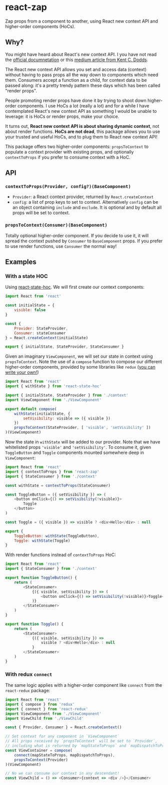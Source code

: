 # react-zap

Zap props from a component to another, using React new context API and higher-order components (HoCs).

## Why?

You might have heard about React's new context API. I you have not read the [official documnetation](https://reactjs.org/docs/context.html) or this [medium article from Kent C. Dodds](https://medium.com/dailyjs/reacts-%EF%B8%8F-new-context-api-70c9fe01596b).

The React new context API allows you set and access data (context) without having to pass props all the way down to components which need them. Consumers accept a function as a child, for context data to be passed along: it's a pretty trendy pattern these days which has been called "render props".

People promoting render props have done it by trying to shoot down higher-order components. I use HoCs a lot (really a lot) and for a while I have contemplated React's new context API as something I would be unable to leverage: it is HoCs or render props, make your choice.

It turns out, **React new context API is about sharing dynamic context**, not about render functions. **HoCs are not dead**, this package allows you to use your trusted and useful HoCs, and to plug them to React new context API!

This package offers two higher-order components: `propsToContext` to populate a context provider with existing props, and optionally `contextToProps` if you prefer to consume context with a HoC.

## API

### `contextToProps(Provider, config?)(BaseComponent)`

*   `Provider`: a React context provider, returned by `React.createContext`
*   `config`: a list of prop keys to set to context. Alternatively `config` can be an object containing `include` and `exclude`. It is optional and by default all props will be set to context.

### `propsToContext(Consumer)(BaseComponent)`

Totally optional higher-order component. If you decide to use it, it will spread the context pushed by `Consumer` to `BaseComponent` props. If you prefer to use render functions, use `Consumer` the normal way!

## Examples

### With a state HOC

Using [react-state-hoc](troch/react-state-hoc). We will first create our context components:

```js
import React from 'react'

const initialState = {
    visible: false
}

const {
    Provider: StateProvider,
    Consumer: stateConsumer
} = React.createContext(initialState)

export { initialState, StateProvider, StateConsumer }
```

Given an imaginary `ViewComponent`, we will set our state in context using `propsToContext`. Note the use of a `compose` function to compose our different higher-order components, provided by some libraries like `redux` ([you can write your own!](https://gist.github.com/JamieMason/172460a36a0eaef24233e6edb2706f83))

```js
import React from 'react'
import { withState } from 'react-state-hoc'

import { initialState, StateProvider } from './context'
import ViewComponent from './ViewComponent'

export default compose(
    withState(initialState, {
        setVisibility: visible => ({ visible })
    })
    propsToContext(StateProvider, [ 'visible', 'setVisibility' ])
)(ViewComponent)
```

Now the state in `withState` will be added to our provider. Note that we have whitelisted props `'visible'` and `'setVisibility'`. To consume it, given `ToggleButton` and `Toggle` components mounted somewhere deep in `ViewComponent`:

```js
import React from 'react'
import { contextToProps } from 'react-zap'
import { StateConsumer } from './context'

const withState = contextToProps(StateConsumer)

const ToggleButton = ({ setVisibility }) => (
    <button onClick={() => setVisibility(!visible)}>
        Toggle
    </button>
)

const Toggle = ({ visible }) => visible ? <div>Hello</div> : null

export {
    ToggleButton: withState(ToggleButton),
    Toggle: withState(Toggle)
}
```

With render functions instead of `contextToProps` HoC:

```js
import React from 'react'
import { StateConsumer } from './context'

export function ToggleButton() {
    return (
        <StateConsumer>
            {({ visible, setVisibility }) => (
                <button onClick={() => setVisibility(!visible)}>Toggle</button>
            )}
        </StateConsumer>
    )
}

export function Toggle() {
    return (
        <StateConsumer>
            {({ visible, setVisibility }) =>
                visible ? <div>Hello</div> : null
            }
        </StateConsumer>
    )
}
```

### With redux `connect`

The same logic applies with a higher-order component like `connect` from the `react-redux` package:

```js
import React from 'react'
import { compose } from 'redux'
import { connect } from 'react-redux'
import ViewComponent from './ViewComponent'
import ViewChild from './ViewChild'

const { Provider, Consumer } = React.createContext()

// Set context for any component in `ViewComponent`
// All props received by `propsToContext` will be set to `Provider`,
// including what is returned by `mapStateToProps` and `mapDispatchToProps`
const ViewContainer = compose(
    connect(mapStateToProps, mapDispatchToProps),
    propsToContext(Provider)
)(ViewComponent)

// No we can consume our context in any descendant!
const ViewChild = () => <Consumer>{context => <div />}</Consumer>
```
